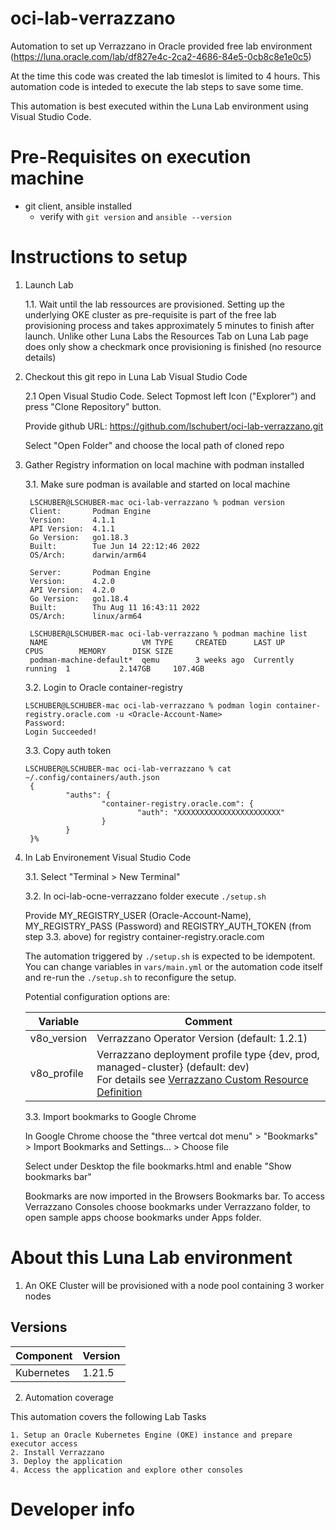 # oci-lab-verrazzano
Automation to set up Verrazzano in Oracle provided free lab environment (https://luna.oracle.com/lab/df827e4c-2ca2-4686-84e5-0cb8c8e1e0c5)

At the time this code was created the lab timeslot is limited to 4 hours. This automation code is inteded to execute the lab steps to save some time.

This automation is best executed within the Luna Lab environment using Visual Studio Code.

# Pre-Requisites on execution machine
- git client, ansible installed
    - verify with ```git version``` and ```ansible --version```

# Instructions to setup

1. Launch Lab

    1.1. Wait until the lab ressources are provisioned. Setting up the underlying OKE cluster as pre-requisite is part of the free lab provisioning process and takes approximately 5 minutes to finish after launch. Unlike other Luna Labs the Resources Tab on Luna Lab page does only show a checkmark once provisioning is finished (no resource details) 

2. Checkout this git repo in Luna Lab Visual Studio Code

    2.1 Open Visual Studio Code. Select Topmost left Icon ("Explorer") and press "Clone Repository" button.
    
    Provide github URL: https://github.com/lschubert/oci-lab-verrazzano.git
    
    Select "Open Folder" and choose the local path of cloned repo

3. Gather Registry information on local machine with podman installed

   3.1. Make sure podman is available and started on local machine 
   ```
    LSCHUBER@LSCHUBER-mac oci-lab-verrazzano % podman version
    Client:       Podman Engine
    Version:      4.1.1
    API Version:  4.1.1
    Go Version:   go1.18.3
    Built:        Tue Jun 14 22:12:46 2022
    OS/Arch:      darwin/arm64

    Server:       Podman Engine
    Version:      4.2.0
    API Version:  4.2.0
    Go Version:   go1.18.4
    Built:        Thu Aug 11 16:43:11 2022
    OS/Arch:      linux/arm64

    LSCHUBER@LSCHUBER-mac oci-lab-verrazzano % podman machine list
    NAME                     VM TYPE     CREATED      LAST UP            CPUS        MEMORY      DISK SIZE
    podman-machine-default*  qemu        3 weeks ago  Currently running  1           2.147GB     107.4GB
   ```

   3.2. Login to Oracle container-registry
   ```
   LSCHUBER@LSCHUBER-mac oci-lab-verrazzano % podman login container-registry.oracle.com -u <Oracle-Account-Name>
   Password: 
   Login Succeeded!
   ```

   3.3. Copy auth token
   ```
   LSCHUBER@LSCHUBER-mac oci-lab-verrazzano % cat ~/.config/containers/auth.json 
    {
            "auths": {
                    "container-registry.oracle.com": {
                            "auth": "XXXXXXXXXXXXXXXXXXXXXXX"
                    }
            }
    }%                                              
   ```

4. In Lab Environement Visual Studio Code

    3.1. Select "Terminal > New Terminal"

    3.2. In oci-lab-ocne-verrazzano folder execute ```./setup.sh```

    Provide MY_REGISTRY_USER (Oracle-Account-Name), MY_REGISTRY_PASS (Password) and REGISTRY_AUTH_TOKEN (from step 3.3. above) for registry container-registry.oracle.com

    The automation triggered by ```./setup.sh``` is expected to be idempotent. You can change variables in ```vars/main.yml``` or the automation code itself and re-run the ```./setup.sh``` to reconfigure the setup.

    Potential configuration options are:

    | Variable  | Comment |
    |------------|---------|
    | v8o_version | Verrazzano Operator Version (default: 1.2.1) | 
    | v8o_profile | Verrazzano deployment profile type {dev, prod, managed-cluster} (default: dev) <br> For details see [Verrazzano Custom Resource Definition](https://verrazzano.io/docs/reference/api/verrazzano/verrazzano/) | 

    3.3. Import bookmarks to Google Chrome

    In Google Chrome choose the "three vertcal dot menu" > "Bookmarks" > Import Bookmarks and Settings... > Choose file 

    Select under Desktop the file bookmarks.html and enable "Show bookmarks bar"

    Bookmarks are now imported in the Browsers Bookmarks bar. To access Verrazzano Consoles choose bookmarks under Verrazzano folder, to open sample apps choose bookmarks under Apps folder.


# About this Luna Lab environment

1. An OKE Cluster will be provisioned with a node pool containing 3 worker nodes

## Versions

| Component  | Version |
|------------|---------|
| Kubernetes | 1.21.5  |

2. Automation coverage

This automation covers the following Lab Tasks 

    1. Setup an Oracle Kubernetes Engine (OKE) instance and prepare executor access
    2. Install Verrazzano
    3. Deploy the application
    4. Access the application and explore other consoles

# Developer info

